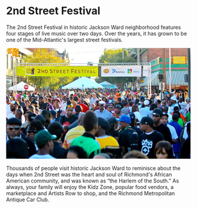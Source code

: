 # 2nd Street Festival

The 2nd Street Festival in historic Jackson Ward neighborhood features four stages of live music over two days. Over the years, it has grown to be one of the Mid-Atlantic's largest street festivals.

![2nd Street Festival](/jackson-ward/images/secondstreet.jpg)

Thousands of people visit historic Jackson Ward to reminisce about the days when 2nd Street was the heart and soul of Richmond's African American community, and was known as “the Harlem of the South.” As always, your family will enjoy the Kidz Zone, popular food vendors, a marketplace and Artists Row to shop, and the Richmond Metropolitan Antique Car Club.

